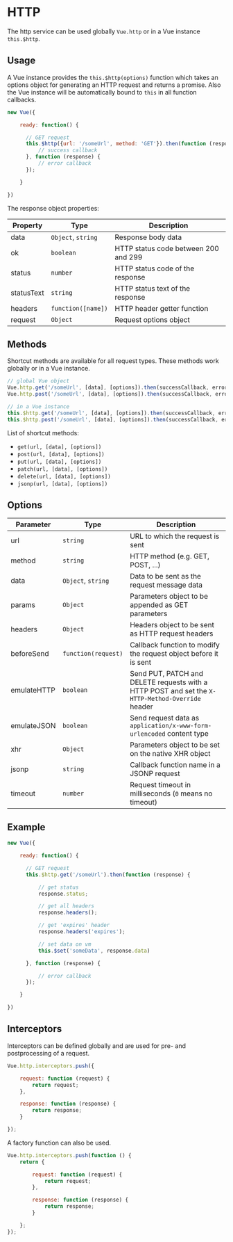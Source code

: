 # HTTP

The http service can be used globally `Vue.http` or in a Vue instance `this.$http`.

## Usage

A Vue instance provides the `this.$http(options)` function which takes an options object for generating an HTTP request and returns a promise. Also the Vue instance will be automatically bound to `this` in all function callbacks.

```js
new Vue({

    ready: function() {

      // GET request
      this.$http({url: '/someUrl', method: 'GET'}).then(function (response) {
          // success callback
      }, function (response) {
          // error callback
      });

    }

})
```

The response object properties:

Property | Type | Description
-------- | ---- | -----------
data | `Object`, `string` | Response body data
ok | `boolean` | HTTP status code between 200 and 299
status | `number` | HTTP status code of the response
statusText | `string` | HTTP status text of the response
headers | `function([name])` | HTTP header getter function
request | `Object` | Request options object

## Methods

Shortcut methods are available for all request types. These methods work globally or in a Vue instance.

```js
// global Vue object
Vue.http.get('/someUrl', [data], [options]).then(successCallback, errorCallback);
Vue.http.post('/someUrl', [data], [options]).then(successCallback, errorCallback);

// in a Vue instance
this.$http.get('/someUrl', [data], [options]).then(successCallback, errorCallback);
this.$http.post('/someUrl', [data], [options]).then(successCallback, errorCallback);
```
List of shortcut methods:

* `get(url, [data], [options])`
* `post(url, [data], [options])`
* `put(url, [data], [options])`
* `patch(url, [data], [options])`
* `delete(url, [data], [options])`
* `jsonp(url, [data], [options])`

## Options

Parameter | Type | Description
--------- | ---- | -----------
url | `string` | URL to which the request is sent
method | `string` | HTTP method (e.g. GET, POST, ...)
data | `Object`, `string` | Data to be sent as the request message data
params | `Object` | Parameters object to be appended as GET parameters
headers | `Object` | Headers object to be sent as HTTP request headers
beforeSend | `function(request)` | Callback function to modify the request object before it is sent
emulateHTTP | `boolean` | Send PUT, PATCH and DELETE requests with a HTTP POST and set the `X-HTTP-Method-Override` header
emulateJSON | `boolean` | Send request data as `application/x-www-form-urlencoded` content type
xhr | `Object` | Parameters object to be set on the native XHR object
jsonp | `string` | Callback function name in a JSONP request
timeout | `number` | Request timeout in milliseconds (`0` means no timeout)

## Example

```js
new Vue({

    ready: function() {

      // GET request
      this.$http.get('/someUrl').then(function (response) {

          // get status
          response.status;

          // get all headers
          response.headers();

          // get 'expires' header
          response.headers('expires');

          // set data on vm
          this.$set('someData', response.data)

      }, function (response) {

          // error callback
      });

    }

})
```

## Interceptors

Interceptors can be defined globally and are used for pre- and postprocessing of a request.

```js
Vue.http.interceptors.push({

    request: function (request) {
        return request;
    },

    response: function (response) {
        return response;
    }

});
```

A factory function can also be used.

```js
Vue.http.interceptors.push(function () {
    return {

        request: function (request) {
            return request;
        },

        response: function (response) {
            return response;
        }

    };
});
```
